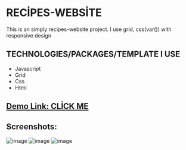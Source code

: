 # RECİPES-WEBSİTE

This is an simply recipes-website project. I use grid, css(var()) with responsive design


## TECHNOLOGIES/PACKAGES/TEMPLATE I USE
* Javascript
* Grid
* Css
* Html



##  <a href="https://teal-gnome-35bac7.netlify.app/index.html" target="_blank" alt="demo link">Demo Link: CLİCK ME </a>

## Screenshots:

![image](https://user-images.githubusercontent.com/72821281/203842666-ec8df85f-ea3b-44d6-a4d1-64b0cd8ee9df.png)
![image](https://user-images.githubusercontent.com/72821281/203843116-12238421-4d77-474c-acd3-5bbd0079d261.png)
![image](https://user-images.githubusercontent.com/72821281/203842967-c01310bc-d1b9-49c7-8b42-3bfb17078251.png)


